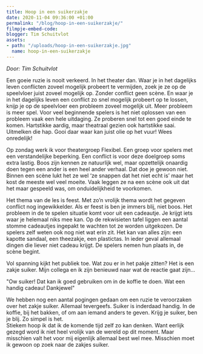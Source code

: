 ```yaml
---
title: Hoop in een suikerzakje
date: 2020-11-04 09:36:00 +01:00
permalink: "/blog/hoop-in-een-suikerzakje/"
filmpje-embed-code: 
blogger: Tim Schuitvlot
assets:
- path: "/uploads/hoop-in-een-suikerzakje.jpg"
  name: hoop-in-een-suikerzakje
---
```


*Door: Tim Schuitvlot*

Een goeie ruzie is nooit verkeerd. In het theater dan. Waar je in het dagelijks leven conflicten zoveel mogelijk probeert te vermijden, zoek je ze op de speelvloer juist zoveel mogelijk op. Zonder conflict geen scène. En waar je in het dagelijks leven een conflict zo snel mogelijk probeert op te lossen, knijp je op de speelvloer een probleem zoveel mogelijk uit. Meer probleem is meer spel. Voor veel beginnende spelers is het niet oplossen van een probleem vaak een hele uitdaging. Ze proberen snel tot een goed einde te komen. Hartstikke aardig, maar theatraal gezien ook hartstikke saai. Uitmelken die hap. Gooi daar waar kan juist olie op het vuur! Wees onredelijk!   

Op zondag werk ik voor theatergroep Flexibel. Een groep voor spelers met een verstandelijke beperking. Een conflict is voor deze doelgroep soms extra lastig. Boos zijn kennen ze natuurlijk wel, maar opzettelijk onaardig doen tegen een ander is een heel ander verhaal. Dat doe je gewoon niet. Binnen een scène lukt het ze wel ‘ze snappen dat het niet echt is’ maar het kost de meeste wel veel moeite. Vaak leggen ze na een scène ook uit dat het maar gespeeld was, om onduidelijkheid te voorkomen.

Het thema van de les is feest. Met zo’n vrolijk thema wordt het gegeven conflict nog ingewikkelder. Als er feest is ben je immers blij, niet boos. Het probleem in de te spelen situatie komt voor uit een cadeautje. Je krijgt iets waar je helemaal niks mee kan. Op de rekwisieten tafel liggen een aantal stomme cadeautjes ingepakt te wachten tot ze worden uitgekozen. De spelers zelf weten ook nog niet wat erin zit. Het kan van alles zijn: een kapotte sandaal, een theezakje, een plastictas. In ieder geval allemaal dingen die liever niet cadeau krijgt. De spelers nemen hun plaats in, de scène begint.

Vol spanning kijkt het publiek toe. Wat zou er in het pakje zitten? Het is een zakje suiker. Mijn collega en ik zijn benieuwd naar wat de reactie gaat zijn…  

"Ow suiker! Dat kan ik goed gebruiken om in de koffie te doen. Wat een handig cadeau! Dankjewel" 
 
We hebben nog een aantal pogingen gedaan om een ruzie te veroorzaken over het zakje suiker. Allemaal tevergeefs. Suiker is inderdaad handig. In de koffie, bij het bakken, of om aan iemand anders te geven. Krijg je suiker, ben je blij. Zo simpel is het.  
Stiekem hoop ik dat ik de komende tijd zelf zo kan denken. Want eerlijk gezegd word ik niet heel vrolijk van de wereld op dit moment. Maar misschien valt het voor mij eigenlijk allemaal best wel mee. Misschien moet ik gewoon op zoek naar de zakjes suiker.
